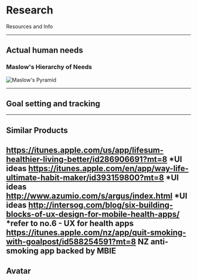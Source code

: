 # Research
Resources and Info

----
## Actual human needs

### Maslow's Hierarchy of Needs
![Maslow's Pyramid](https://media.licdn.com/mpr/mpr/shrinknp_800_800/p/3/005/0ab/1d1/0bddb88.jpg)

----
## Goal setting and tracking


----
## Similar Products
https://itunes.apple.com/us/app/lifesum-healthier-living-better/id286906691?mt=8 *UI ideas
https://itunes.apple.com/en/app/way-life-ultimate-habit-maker/id393159800?mt=8 *UI ideas
http://www.azumio.com/s/argus/index.html *UI ideas
http://intersog.com/blog/six-building-blocks-of-ux-design-for-mobile-health-apps/ *refer to no.6 - UX for health apps
https://itunes.apple.com/nz/app/quit-smoking-with-goalpost/id588254591?mt=8 NZ anti-smoking app backed by MBIE
----
## Avatar

